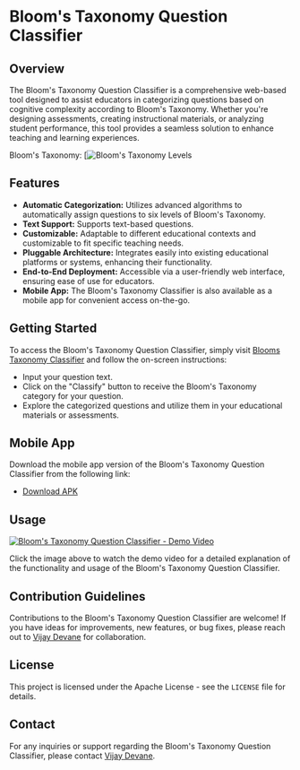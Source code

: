# Bloom's Taxonomy Question Classifier

## Overview
The Bloom's Taxonomy Question Classifier is a comprehensive web-based tool designed to assist educators in categorizing questions based on cognitive complexity according to Bloom's Taxonomy. Whether you're designing assessments, creating instructional materials, or analyzing student performance, this tool provides a seamless solution to enhance teaching and learning experiences.

Bloom's Taxonomy:
[![Bloom's Taxonomy Levels](https://github.com/VMD7/blooms-taxonomy-classifier/blob/master/BloomsTax-Update.png)

## Features
- **Automatic Categorization:** Utilizes advanced algorithms to automatically assign questions to six levels of Bloom's Taxonomy.
- **Text Support:** Supports text-based questions.
- **Customizable:** Adaptable to different educational contexts and customizable to fit specific teaching needs.
- **Pluggable Architecture:** Integrates easily into existing educational platforms or systems, enhancing their functionality.
- **End-to-End Deployment:** Accessible via a user-friendly web interface, ensuring ease of use for educators.
- **Mobile App:** The Bloom's Taxonomy Classifier is also available as a mobile app for convenient access on-the-go.

## Getting Started
To access the Bloom's Taxonomy Question Classifier, simply visit [Blooms Taxonomy Classifier](https://huggingface.co/spaces/vjdevane/blooms-taxonomy-detector) and follow the on-screen instructions:
- Input your question text.
- Click on the "Classify" button to receive the Bloom's Taxonomy category for your question.
- Explore the categorized questions and utilize them in your educational materials or assessments.

## Mobile App
Download the mobile app version of the Bloom's Taxonomy Question Classifier from the following link:
- [Download APK](https://github.com/VMD7/blooms-taxonomy-classifier/tree/master/Android_App)

## Usage

[![Bloom's Taxonomy Question Classifier - Demo Video](https://github.com/VMD7/blooms-taxonomy-classifier/blob/master/AnimationBlooms.gif)](https://www.youtube.com/watch?v=KqI7WOVIF8c&list=PLMb6dm0lYNdNX0ijJ1ALZ2y7oVENHsh_L)

Click the image above to watch the demo video for a detailed explanation of the functionality and usage of the Bloom's Taxonomy Question Classifier.


## Contribution Guidelines
Contributions to the Bloom's Taxonomy Question Classifier are welcome! If you have ideas for improvements, new features, or bug fixes, please reach out to [Vijay Devane](mailto:vijaydevane007@gmail.com) for collaboration.

## License
This project is licensed under the Apache License - see the `LICENSE` file for details.

## Contact
For any inquiries or support regarding the Bloom's Taxonomy Question Classifier, please contact [Vijay Devane](mailto:vijaydevane007@gmail.com).

